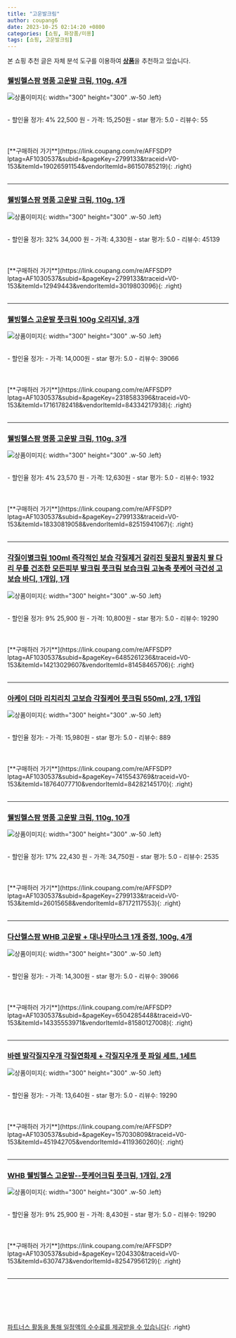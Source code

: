 ```yaml
---
title: "고운발크림"
author: coupang6
date: 2023-10-25 02:14:20 +0800
categories: [쇼핑, 화장품/미용]
tags: [쇼핑, 고운발크림]
---
```


본 쇼핑 추천 글은 자체 분석 도구를 이용하여 [**상품**](https://link.coupang.com/a/bao1ui)을 추천하고 있습니다.

### [웰빙헬스팜 명품 고운발 크림, 110g, 4개](https://link.coupang.com/re/AFFSDP?lptag=AF1030537&subid=&pageKey=2799133&traceid=V0-153&itemId=19026591154&vendorItemId=86150785219)

![상품이미지](https://thumbnail6.coupangcdn.com/thumbnails/remote/230x230ex/image/retail/images/6edd5877-b728-49dd-ac5a-aefbf35e3e1b9177894848415310088.png){: width="300" height="300" .w-50 .left}


<br>
- 할인율 정가: 4%  22,500   원
- 가격: 15,250원
- star 평가: 5.0
- 리뷰수: 55
<br>
<br>
<br>
<br>
[**구매하러 가기**](https://link.coupang.com/re/AFFSDP?lptag=AF1030537&subid=&pageKey=2799133&traceid=V0-153&itemId=19026591154&vendorItemId=86150785219){: .right}
<br>
<br>

---

### [웰빙헬스팜 명품 고운발 크림, 110g, 1개](https://link.coupang.com/re/AFFSDP?lptag=AF1030537&subid=&pageKey=2799133&traceid=V0-153&itemId=12949443&vendorItemId=3019803096)

![상품이미지](https://thumbnail7.coupangcdn.com/thumbnails/remote/230x230ex/image/vendor_inventory/0ac5/6fb363adee8437783e10f72ddfa633b3349d695eedd3e40de997e7af11a0.jpg){: width="300" height="300" .w-50 .left}


<br>
- 할인율 정가: 32%  34,000   원
- 가격: 4,330원
- star 평가: 5.0
- 리뷰수: 45139
<br>
<br>
<br>
<br>
[**구매하러 가기**](https://link.coupang.com/re/AFFSDP?lptag=AF1030537&subid=&pageKey=2799133&traceid=V0-153&itemId=12949443&vendorItemId=3019803096){: .right}
<br>
<br>

---

### [웰빙헬스 고운발 풋크림 100g 오리지널, 3개](https://link.coupang.com/re/AFFSDP?lptag=AF1030537&subid=&pageKey=2318583396&traceid=V0-153&itemId=17161782418&vendorItemId=84334217938)

![상품이미지](https://thumbnail8.coupangcdn.com/thumbnails/remote/230x230ex/image/vendor_inventory/7019/6ef9db58bb71d0ece7372eb6e7eeb48fb995a5f8a49fbe125b52474a3c2e.jpg){: width="300" height="300" .w-50 .left}


<br>
- 할인율 정가: 
- 가격: 14,000원
- star 평가: 5.0
- 리뷰수: 39066
<br>
<br>
<br>
<br>
[**구매하러 가기**](https://link.coupang.com/re/AFFSDP?lptag=AF1030537&subid=&pageKey=2318583396&traceid=V0-153&itemId=17161782418&vendorItemId=84334217938){: .right}
<br>
<br>

---

### [웰빙헬스팜 명품 고운발 크림, 110g, 3개](https://link.coupang.com/re/AFFSDP?lptag=AF1030537&subid=&pageKey=2799133&traceid=V0-153&itemId=18330819058&vendorItemId=82515941067)

![상품이미지](https://thumbnail10.coupangcdn.com/thumbnails/remote/230x230ex/image/vendor_inventory/9161/d4aa43321a5646e462d037b540f25733803275b9d96b6130b84342889c10.jpg){: width="300" height="300" .w-50 .left}


<br>
- 할인율 정가: 4%  23,570   원
- 가격: 12,630원
- star 평가: 5.0
- 리뷰수: 1932
<br>
<br>
<br>
<br>
[**구매하러 가기**](https://link.coupang.com/re/AFFSDP?lptag=AF1030537&subid=&pageKey=2799133&traceid=V0-153&itemId=18330819058&vendorItemId=82515941067){: .right}
<br>
<br>

---

### [각질이별크림 100ml 즉각적인 보습 각질제거 갈리진 뒷꿈치 팔꿈치 팔 다리 무릎 건조한 모든피부 발크림 풋크림 보습크림 고농축 풋케어 극건성 고보습 바디, 1개입, 1개](https://link.coupang.com/re/AFFSDP?lptag=AF1030537&subid=&pageKey=6485261236&traceid=V0-153&itemId=14213029607&vendorItemId=81458465706)

![상품이미지](https://thumbnail6.coupangcdn.com/thumbnails/remote/230x230ex/image/vendor_inventory/bd81/00a969912678123783051254a56c52a380f966254f6a2269018995d0b981.jpg){: width="300" height="300" .w-50 .left}


<br>
- 할인율 정가: 9%  25,900   원
- 가격: 10,800원
- star 평가: 5.0
- 리뷰수: 19290
<br>
<br>
<br>
<br>
[**구매하러 가기**](https://link.coupang.com/re/AFFSDP?lptag=AF1030537&subid=&pageKey=6485261236&traceid=V0-153&itemId=14213029607&vendorItemId=81458465706){: .right}
<br>
<br>

---

### [아케이 더마 리치리치 고보습 각질케어 풋크림 550ml, 2개, 1개입](https://link.coupang.com/re/AFFSDP?lptag=AF1030537&subid=&pageKey=7415543769&traceid=V0-153&itemId=18764077710&vendorItemId=84282145170)

![상품이미지](https://thumbnail9.coupangcdn.com/thumbnails/remote/230x230ex/image/retail/images/1413503289792105-7dc406cc-383e-4a28-b3e8-555a6c5da66d.jpg){: width="300" height="300" .w-50 .left}


<br>
- 할인율 정가: 
- 가격: 15,980원
- star 평가: 5.0
- 리뷰수: 889
<br>
<br>
<br>
<br>
[**구매하러 가기**](https://link.coupang.com/re/AFFSDP?lptag=AF1030537&subid=&pageKey=7415543769&traceid=V0-153&itemId=18764077710&vendorItemId=84282145170){: .right}
<br>
<br>

---

### [웰빙헬스팜 명품 고운발 크림, 110g, 10개](https://link.coupang.com/re/AFFSDP?lptag=AF1030537&subid=&pageKey=2799133&traceid=V0-153&itemId=26015658&vendorItemId=87172117553)

![상품이미지](https://thumbnail7.coupangcdn.com/thumbnails/remote/230x230ex/image/vendor_inventory/369b/5aa6e30266e05a223686a93cb562e1d88ebe41d1149fc94e9401eaf3d05a.png){: width="300" height="300" .w-50 .left}


<br>
- 할인율 정가: 17%  22,430   원
- 가격: 34,750원
- star 평가: 5.0
- 리뷰수: 2535
<br>
<br>
<br>
<br>
[**구매하러 가기**](https://link.coupang.com/re/AFFSDP?lptag=AF1030537&subid=&pageKey=2799133&traceid=V0-153&itemId=26015658&vendorItemId=87172117553){: .right}
<br>
<br>

---

### [다산헬스팜 WHB 고운발 + 대나무마스크 1개 증정, 100g, 4개](https://link.coupang.com/re/AFFSDP?lptag=AF1030537&subid=&pageKey=6504285448&traceid=V0-153&itemId=14335553971&vendorItemId=81580127008)

![상품이미지](https://thumbnail8.coupangcdn.com/thumbnails/remote/230x230ex/image/vendor_inventory/773d/8524bd6b35f193580c8a7e356b36c8c007cd4596d0c6bc503ddac9667b06.jpg){: width="300" height="300" .w-50 .left}


<br>
- 할인율 정가: 
- 가격: 14,300원
- star 평가: 5.0
- 리뷰수: 39066
<br>
<br>
<br>
<br>
[**구매하러 가기**](https://link.coupang.com/re/AFFSDP?lptag=AF1030537&subid=&pageKey=6504285448&traceid=V0-153&itemId=14335553971&vendorItemId=81580127008){: .right}
<br>
<br>

---

### [바렌 발각질지우개 각질연화제 + 각질지우개 풋 파일 세트, 1세트](https://link.coupang.com/re/AFFSDP?lptag=AF1030537&subid=&pageKey=157030809&traceid=V0-153&itemId=451942705&vendorItemId=4119360260)

![상품이미지](https://thumbnail6.coupangcdn.com/thumbnails/remote/230x230ex/image/retail/images/115133499317102-ef5ec0e5-3c68-4da3-bc0d-47a6982d8549.jpg){: width="300" height="300" .w-50 .left}


<br>
- 할인율 정가: 
- 가격: 13,640원
- star 평가: 5.0
- 리뷰수: 19290
<br>
<br>
<br>
<br>
[**구매하러 가기**](https://link.coupang.com/re/AFFSDP?lptag=AF1030537&subid=&pageKey=157030809&traceid=V0-153&itemId=451942705&vendorItemId=4119360260){: .right}
<br>
<br>

---

### [WHB 웰빙헬스 고운발--풋케어크림 풋크림, 1개입, 2개](https://link.coupang.com/re/AFFSDP?lptag=AF1030537&subid=&pageKey=1204330&traceid=V0-153&itemId=6307473&vendorItemId=82547956129)

![상품이미지](https://thumbnail8.coupangcdn.com/thumbnails/remote/230x230ex/image/vendor_inventory/3ddf/d7296c6d5d2ba76d5e29452c4e93d0d7e9d212d702008104500a39b2f756.jpg){: width="300" height="300" .w-50 .left}


<br>
- 할인율 정가: 9%  25,900   원
- 가격: 8,430원
- star 평가: 5.0
- 리뷰수: 19290
<br>
<br>
<br>
<br>
[**구매하러 가기**](https://link.coupang.com/re/AFFSDP?lptag=AF1030537&subid=&pageKey=1204330&traceid=V0-153&itemId=6307473&vendorItemId=82547956129){: .right}
<br>
<br>

---
<br><br><br><br><br> [파트너스 활동을 통해 일정액의 수수료를 제공받을 수 있습니다](https://link.coupang.com/a/bao1ui){: .right}